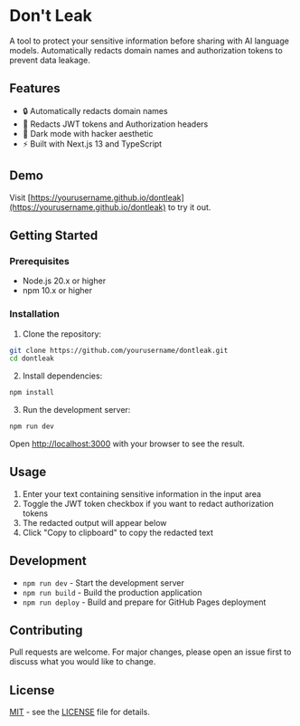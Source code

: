 # Don't Leak

A tool to protect your sensitive information before sharing with AI language models. Automatically redacts domain names and authorization tokens to prevent data leakage.

## Features

- 🔒 Automatically redacts domain names
- 🎫 Redacts JWT tokens and Authorization headers
- 🌙 Dark mode with hacker aesthetic
- ⚡ Built with Next.js 13 and TypeScript

## Demo

Visit [https://yourusername.github.io/dontleak](https://yourusername.github.io/dontleak) to try it out.

## Getting Started

### Prerequisites

- Node.js 20.x or higher
- npm 10.x or higher

### Installation

1. Clone the repository:
```bash
git clone https://github.com/yourusername/dontleak.git
cd dontleak
```

2. Install dependencies:
```bash
npm install
```

3. Run the development server:
```bash
npm run dev
```

Open [http://localhost:3000](http://localhost:3000) with your browser to see the result.

## Usage

1. Enter your text containing sensitive information in the input area
2. Toggle the JWT token checkbox if you want to redact authorization tokens
3. The redacted output will appear below
4. Click "Copy to clipboard" to copy the redacted text

## Development

- `npm run dev` - Start the development server
- `npm run build` - Build the production application
- `npm run deploy` - Build and prepare for GitHub Pages deployment

## Contributing

Pull requests are welcome. For major changes, please open an issue first to discuss what you would like to change.

## License

[MIT](LICENSE) - see the [LICENSE](LICENSE) file for details.
